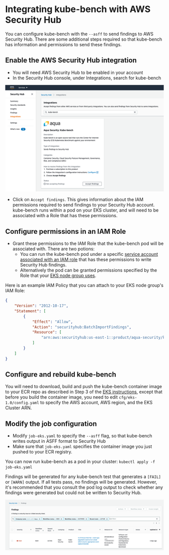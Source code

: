 # Integrating kube-bench with AWS Security Hub

You can configure kube-bench with the `--asff` to send findings to AWS Security Hub. There are some additional steps required so that kube-bench has information and permissions to send these findings.

## Enable the AWS Security Hub integration

* You will need AWS Security Hub to be enabled in your account
* In the Security Hub console, under Integrations, search for kube-bench

<p align="center">
  <img src="../images/kube-bench-security-hub.png">
</p>

* Click on `Accept findings`. This gives information about the IAM permissions required to send findings to your Security Hub account. kube-bench runs within a pod on your EKS cluster, and will need to be associated with a Role that has these permissions.

## Configure permissions in an IAM Role

* Grant these permissions to the IAM Role that the kube-bench pod will be associated with. There are two potions:
  * You can run the kube-bench pod under a specific [service account associated with an IAM role](https://docs.aws.amazon.com/eks/latest/userguide/iam-roles-for-service-accounts.html) that has these permissions to write Security Hub findings.
  * Alternatively the pod can be granted permissions specified by the Role that your [EKS node group uses](https://docs.aws.amazon.com/eks/latest/userguide/managed-node-groups.html).
  
Here is an example IAM Policy that you can attach to your EKS node group's IAM Role: 

```json
{
    "Version": "2012-10-17",
    "Statement": [
        {
            "Effect": "Allow",
            "Action": "securityhub:BatchImportFindings",
            "Resource": [
                "arn:aws:securityhub:us-east-1::product/aqua-security/kube-bench"
            ]
        }
    ]
}
```

## Configure and rebuild kube-bench

You will need to download, build and push the kube-bench container image to your ECR repo as described in Step 3 of the [EKS instructions][eks-instructions], except that before you build the container image, you need to edit `cfg/eks-1.0/config.yaml` to specify the AWS account, AWS region, and the EKS Cluster ARN.

## Modify the job configuration

* Modify `job-eks.yaml` to specify the `--asff` flag, so that kube-bench writes output in ASFF format to Security Hub
* Make sure that `job-eks.yaml` specifies the container image you just pushed to your ECR registry.

You can now run kube-bench as a pod in your cluster: `kubectl apply -f job-eks.yaml`

Findings will be generated for any kube-bench test that generates a `[FAIL]` or `[WARN]` output. If all tests pass, no findings will be generated. However, it's recommended that you consult the pod log output to check whether any findings were generated but could not be written to Security Hub.

<p align="center">
  <img src="../images/asff-example-finding.png">
</p>

[eks-instructions]: ../README.md#running-in-an-EKS-cluster
